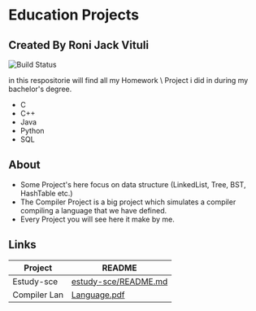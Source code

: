 # Education Projects
## Created By Roni Jack Vituli

![Build Status](https://img.shields.io/static/v1?label=RJV&message=Project's&color=blue)

in this respositorie will find all my Homework \ Project i did in during my bachelor's degree.

- C 
- C++ 
- Java 
- Python 
- SQL


## About

- Some Project's here focus on data structure (LinkedList, Tree, BST, HashTable etc.)
- The Compiler Project is a big project which simulates a compiler compiling a language that we have defined.
- Every Project you will see here it make by me.
## Links


| Project | README |
| ------ | ------ |
| Estudy-sce | [estudy-sce/README.md][PlDb] 
| Compiler Lan | [Language.pdf][Plso]

   [PlDb]: <https://github.com/Project-Management-SCE/estudy-sce-web>
   [Plso]: <https://github.com/RoniJack/EducationProjects/blob/main/Compiler%20Project%20/Language.pdf>  
